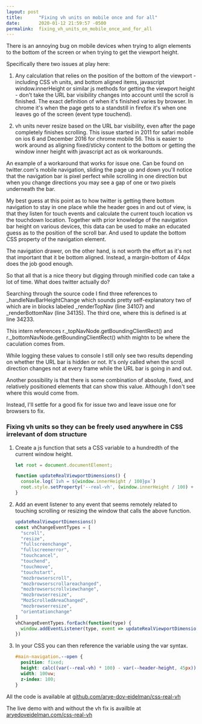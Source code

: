 ```yaml
---
layout: post
title:      "Fixing vh units on mobile once and for all"
date:       2020-01-12 21:59:57 -0500
permalink:  fixing_vh_units_on_mobile_once_and_for_all
---
```



There is an annoying bug on mobile devices when trying to align elements to the bottom of the screen or when trying to get the viewport height.

Specifically there two issues at play here:

1. Any calculation that relies on the position of the bottom of the viewport - including CSS vh units, and bottom aligned items, javascript window.innerHeight or similar js methods for getting the viewport height - don't take the URL bar visibility changes into account until the scroll is finished. The exact definition of when it's finished varies by browser. In chrome it's when the page gets to a standstill in firefox it's when one leaves go of the screen (event type touchend).


2. vh units never resize based on the URL bar visibility, even after the page completely finishes scrolling. This issue started in 2011 for safari mobile on ios 6 and December 2016 for chrome mobile 56. This is easier to work around as aligning fixed/sticky content to the bottom or getting the window inner height with javascript act as ok workarounds.

An example of a workaround that works for issue one. Can be found on twitter.com's mobile navigation, sliding the page up and down you'll notice that the navigation bar is pixel perfect while scrolling in one direction but when you change directions you may see a gap of one or two pixels underneath the bar.

My best guess at this point as to how twitter is getting there bottom navigation to stay in one place while the header goes in and out of view, is that they listen for touch events and calculate the current touch location vs the touchdown location. Together with prior knowledge of the navigation bar height on various devices, this data can be used to make an educated guess as to the position of the scroll bar. And used to update the bottom CSS property of the navigation element.

The navigation drawer, on the other hand, is not worth the effort as it's not that important that it be bottom aligned. Instead, a margin-bottom of 44px does the job good enough.

So that all that is a nice theory but digging through minified code can take a lot of time. What does twitter actually do?

Searching through the source code I find three references to _handleNavBarHeightChange which sounds pretty self-explanatory two of which are in blocks labeled _renderTopNav (line 34107) and _renderBottomNav (line 34135). The third one, where this is defined is at line 34233.

This intern references r._topNavNode.getBoundingClientRect() and r._bottomNavNode.getBoundingClientRect() whith mightn to be where the caculation comes from.

While logging these values to console I still only see two results depending on whether the URL bar is hidden or not. It's only called when the scroll direction changes not at every frame while the URL bar is going in and out.


Another possibility is that there is some combination of absolute, fixed, and relatively positioned elements that can show this value. Although I don't see where this would come from.

Instead, I'll settle for a good fix for issue two and leave issue one for browsers to fix.

### Fixing vh units so they can be freely used anywhere in CSS irrelevant of dom structure

1. Create a js function that sets a CSS variable to a hundredth of the current window height.

    ```javascript
    let root = document.documentElement;

    function updateRealViewportDimensions() {
      console.log(`1vh = ${window.innerHeight / 100}px`)
      root.style.setProperty('--real-vh', (window.innerHeight / 100) + "px");
    }
    ```

2. Add an event listener to any event that seems remotely related to touching scrolling or resizing the window that calls the above function.

    ```javascript
    updateRealViewportDimensions()
    const vhChangeEventTypes = [
      "scroll",
      "resize",
      "fullscreenchange",
      "fullscreenerror",
      "touchcancel",
      "touchend",
      "touchmove",
      "touchstart",
      "mozbrowserscroll",
      "mozbrowserscrollareachanged",
      "mozbrowserscrollviewchange",
      "mozbrowserresize",
      "MozScrolledAreaChanged",
      "mozbrowserresize",
      "orientationchange"
    ]
    vhChangeEventTypes.forEach(function(type) {
      window.addEventListener(type, event => updateRealViewportDimensions());
    })
    ```

3. In your CSS you can then reference the variable using the var syntax.

    ```css
    #main-navigation.--open {
      position: fixed;
      height: calc((var(--real-vh) * 100) - var(--header-height, 45px));
      width: 100vw;
      z-index: 100;
    }
    ```

All the code is available at [github.com/arye-dov-eidelman/css-real-vh](https://github.com/arye-dov-eidelman/css-real-vh)

The live demo with and without the vh fix is availble at [aryedoveidelman.com/css-real-vh](https://aryedoveidelman.com/css-real-vh/)


